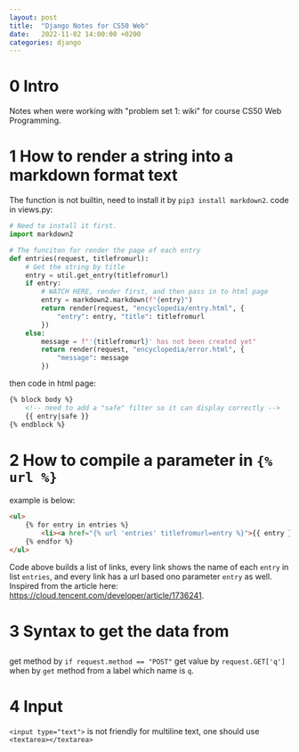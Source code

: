 ```yaml
---
layout: post
title:  "Django Notes for CS50 Web"
date:   2022-11-02 14:00:00 +0200
categories: django
---
```


# 0 Intro
Notes when were working with "problem set 1: wiki" for course CS50 Web Programming.


# 1 How to render a string into a markdown format text
The function is not builtin, need to install it by `pip3 install markdown2`.
code in views.py:
```python
# Need to install it first.
import markdown2

# The funciton for render the page of each entry
def entries(request, titlefromurl):
    # Get the string by title 
    entry = util.get_entry(titlefromurl)
    if entry:
        # WATCH HERE, render first, and then pass in to html page
        entry = markdown2.markdown(f"{entry}")
        return render(request, "encyclopedia/entry.html", {
            "entry": entry, "title": titlefromurl
        })
    else:
        message = f"'{titlefromurl}' has not been created yet"
        return render(request, "encyclopedia/error.html", {
            "message": message
        })
```

then code in html page:

```html
{% block body %}
    <!-- need to add a "safe" filter so it can display correctly -->
    {{ entry|safe }}
{% endblock %}
```


# 2 How to compile a parameter in `{% url %}`
example is below:

```html
<ul>
    {% for entry in entries %}
        <li><a href="{% url 'entries' titlefromurl=entry %}">{{ entry }}</a></li>
    {% endfor %}
</ul>
```

Code above builds a list of links, every link shows the name of each `entry` in list `entries`, and every link has a url based ono parameter `entry` as well.
Inspired from the article here: https://cloud.tencent.com/developer/article/1736241.


# 3 Syntax to get the data from <form>
get method by `if request.method == "POST"`
get value by `request.GET['q']` when by `get` method from a label which name is `q`.


# 4 Input
`<input type="text">` is not friendly for multiline text, one should use `<textarea></textarea>`
